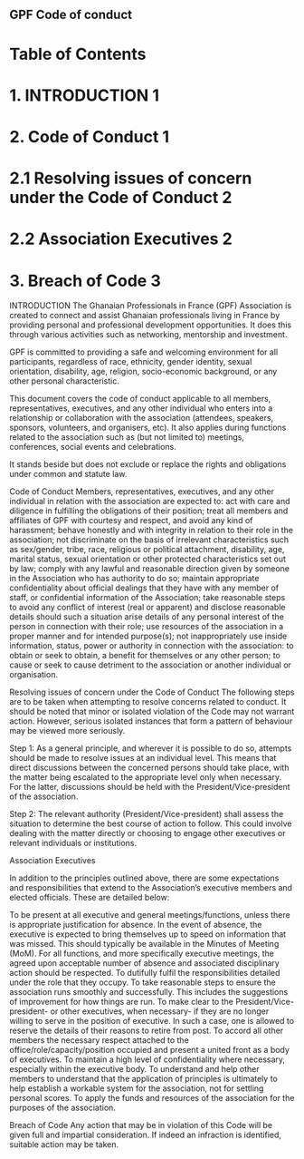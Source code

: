 ## GPF Code of conduct

# Table of Contents
# 1.	INTRODUCTION	1
# 2.	Code of Conduct	1
# 2.1	Resolving issues of concern under the Code of Conduct	2
# 2.2	Association Executives	2
# 3.	Breach of Code	3



INTRODUCTION
The Ghanaian Professionals in France (GPF) Association is created to connect and assist Ghanaian professionals living in France by providing personal and professional development opportunities. It does this through various activities such as networking, mentorship and investment.

GPF is committed to providing a safe and welcoming environment for all participants, regardless of race, ethnicity, gender identity, sexual orientation, disability, age, religion, socio-economic background, or any other personal characteristic.

This document covers the code of conduct applicable to all members, representatives, executives, and any other individual who enters into a relationship or collaboration with the association (attendees, speakers, sponsors, volunteers, and organisers, etc). It also applies during functions related to the association such as (but not limited to) meetings, conferences, social events and celebrations.

It stands beside but does not exclude or replace the rights and obligations under common and statute law.



Code of Conduct 
Members, representatives, executives, and any other individual in relation with the association are expected to:
act with care and diligence in fulfilling the obligations of their position;
treat all members and affiliates of GPF with courtesy and respect, and avoid any kind of harassment;
behave honestly and with integrity in relation to their role in the association;
not discriminate on the basis of irrelevant characteristics such as sex/gender, tribe, race, religious or political attachment, disability, age, marital status, sexual orientation or other protected characteristics set out by law;
comply with any lawful and reasonable direction given by someone in the Association who has authority to do so;
maintain appropriate confidentiality about official dealings that they have  with any member of staff, or confidential information of the Association;
take reasonable steps to avoid any conflict of interest (real or apparent) and disclose reasonable details should such a situation arise details of any personal interest of the person in connection with their role;
use resources of the association in a proper manner and for intended purpose(s); 
not inappropriately use inside information, status, power or authority in connection with the association: 
to obtain or seek to obtain, a benefit for themselves or any other person; 
to cause or seek to cause detriment to the association or another individual or organisation. 







Resolving issues of concern under the Code of Conduct 
The following steps are to be taken when attempting to resolve concerns related to conduct. It should be noted that minor or isolated violation of the Code may not warrant action. However, serious isolated instances that form a pattern of behaviour may be viewed more seriously. 

Step 1: As a general principle, and wherever it is possible to do so, attempts should be made to resolve issues at an individual level. This means that direct discussions between the concerned persons should take place, with the matter being escalated to the appropriate level only when necessary. For the latter, discussions should be held with the President/Vice-president of the association.

Step 2: The relevant authority (President/Vice-president) shall assess the situation to determine the best course of action to follow. This could involve dealing with the matter directly or choosing to engage other executives or relevant individuals or institutions.



Association Executives

In addition to the principles outlined above, there are some expectations and responsibilities that extend to the Association’s executive members and elected officials. These are detailed below:

To be present at all executive and general meetings/functions, unless there is appropriate justification for absence. In the event of absence, the executive is expected to bring themselves up to speed on information that was missed. This should typically be available in the Minutes of Meeting (MoM). For all functions, and more specifically executive meetings, the agreed upon acceptable number of absence and associated disciplinary action should be respected.
To dutifully fulfil the responsibilities detailed under the role that they occupy.
To take reasonable steps to ensure the association runs smoothly and successfully. This includes the suggestions of improvement for how things are run.
To make clear to the President/Vice-president- or other executives, when necessary- if they are no longer willing to serve in the position of executive. In such a case, one is allowed to reserve the details of their reasons to retire from post.
To accord all other members the necessary respect attached to the office/role/capacity/position occupied and present a united front as a body of executives.
To maintain a high level of confidentiality where necessary, especially within the executive body.
To understand and help other members to understand that the application of principles is ultimately to help establish a workable system for the association, not for settling personal scores.
To apply the funds and resources of the association for the purposes of the association.


Breach of Code 
Any action that may be in violation of this Code will be given full and impartial consideration. If indeed an infraction is identified, suitable action may be taken.
